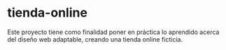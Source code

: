 # tienda-online
Este proyecto tiene como finalidad poner en práctica lo aprendido acerca del diseño web adaptable, creando una tienda online ficticia.
